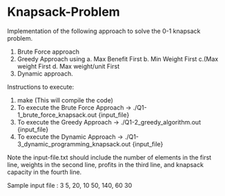 # Knapsack-Problem

Implementation of the following approach to solve the 0-1 knapsack problem.

1. Brute Force approach
2. Greedy Approach using
  a. Max Benefit First
  b. Min Weight First
  c.(Max weight First
  d. Max weight/unit First
3. Dynamic approach.

Instructions to execute:
1. make (This will compile the code)
2. To execute the Brute Force Approach -> ./Q1-1_brute_force_knapsack.out {input_file}
3. To execute the Greedy Approach -> ./Q1-2_greedy_algorithm.out {input_file}
4. To execute the Dynamic Approach -> ./Q1-3_dynamic_programming_knapsack.out {input_file}

Note the input-file.txt should include the number of elements in the first line, weights in the second line, profits in the third line, and knapsack capacity in the fourth line. 

Sample input file : 
3
5, 20, 10
50, 140, 60
30
